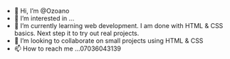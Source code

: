 - 👋 Hi, I’m @Ozoano
- 👀 I’m interested in ...
- 🌱 I’m currently learning web development. I am done with HTML & CSS basics. Next step it to try out real projects.
- 💞️ I’m looking to collaborate on small projects using HTML & CSS
- 📫 How to reach me ...07036043139

<!---
Ozoano/Ozoano is a ✨ special ✨ repository because its `README.md` (this file) appears on your GitHub profile.
You can click the Preview link to take a look at your changes.
--->

